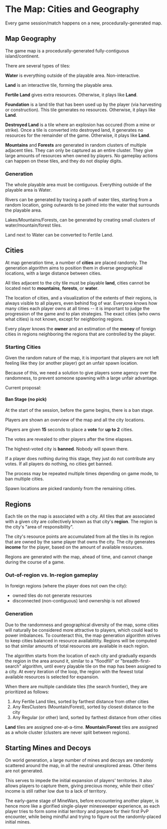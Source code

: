 # The Map: Cities and Geography

Every game session/match happens on a new, procedurally-generated map.

## Map Geography

The game map is a procedurally-generated fully-contiguous island/continent.

There are several types of tiles:

**Water** is everything outside of the playable area. Non-interactive.

**Land** is an interactive tile, forming the playable area.

**Fertile Land** gives extra resources. Otherwise, it plays like **Land**.

**Foundation** is a land tile that has been used up by the player (via
harvesting or construction).  This tile generates no resources. Otherwise, it
plays like **Land**.

**Destroyed Land** is a tile where an explosion has occured (from a mine or strike).
Once a tile is converted into destroyed land, it generates no resources for the
remainder of the game.  Otherwise, it plays like **Land**.

**Mountains** and **Forests** are generated in random clusters of multiple
adjacent tiles. They can only be captured as an entire cluster. They give large
amounts of resources when owned by players. No gameplay actions can happen on
these tiles, and they do not display digits.

### Generation

The whole playable area must be contiguous. Everything outside of the playable
area is Water.

Rivers can be generated by tracing a path of water tiles, starting from a random
location, going outwards to be joined into the water that surrounds the playable
area.

Lakes/Mountains/Forests, can be generated by creating small clusters of
water/mountain/forest tiles.

Land next to Water can be converted to Fertile Land.

## Cities

At map generation time, a number of **cities** are placed randomly. The
generation algorithm aims to position them in diverse geographical locations,
with a large distance between cities.

All tiles adjacent to the city tile must be playable **land**, cities cannot
be located next to **mountains**, **forests**, or **water**.

The location of cities, and a visualization of the extents of their regions, is
always visible to all players, even behind fog of war. Everyone knows how many
cities each player owns at all times -- it is important to judge the progression
of the game and to plan strategies. The exact cities (who owns what cities) is
not known, except for neighboring regions.

Every player knows the **owner** and an estimation of the **money** of foreign
cities in regions neighboring the regions that are controlled by the player.

### Starting Cities

Given the random nature of the map, it is important that players are not left
feeling like they (or another player) got an unfair spawn location.

Because of this, we need a solution to give players some agency over the
randomness, to prevent someone spawning with a large unfair advantage.

Current proposal:

#### Ban Stage (no pick)

At the start of the session, before the game begins, there is a ban stage.

Players are shown an overview of the map and all the city locations.

Players are given **15** seconds to place a **vote** for **up to 2** cities.

The votes are revealed to other players after the time elapses.

The highest-voted city is **banned**. Nobody will spawn there.

If a player does nothing during this stage, they just do not contribute
any votes. If all players do nothing, no cities get banned.

The process may be repeated multiple times depending on game mode, to ban
multiple cities.

Spawn locations are picked randomly from the remaining cities.

## Regions

Each tile on the map is associated with a city. All tiles that are associated
with a given city are collectively known as that city's **region**. The region
is the city's "area of responsibility".

The city's resource points are accumulated from all the tiles in its region that
are owned by the same player that owns the city. The city generates **income**
for the player, based on the amount of available resources.

Regions are generated with the map, ahead of time, and cannot change during the
course of a game.

### Out-of-region vs. In-region gameplay

In foreign regions (where the player does not own the city):
 - owned tiles do not generate resources
 - disconnected (non-contiguous) land ownership is not allowed

### Generation

Due to the randomness and geographical diversity of the map, some cities will
naturally be considered more attractive to players, which could lead to power
imbalances. To counteract this, the map generation algorithm strives to keep
cities balanced in resource availablitity. Regions will be computed so that
similar amounts of total resources are available in each region.

The algorithm starts from the location of each city and gradually expands the
region in the area around it, similar to a "floodfill" or "breadth-first-search"
algorithm, until every playable tile on the map has been assigned to a city. At
every iteration of the loop, the region with the fewest total available
resources is selected for expansion.

When there are multiple candidate tiles (the search frontier),
they are prioritized as follows:

1. Any Fertile Land tiles, sorted by farthest distance from other cities
2. Any ResClusters (Mountain/Forest), sorted by closest distance to the city
3. Any Regular (or other) land, sorted by farthest distance from other cities

**Land** tiles are assigned one-at-a-time. **Mountain**/**Forest** tiles are
assigned as a whole cluster (clusters are never split between regions).

## Starting Mines and Decoys

On world generation, a large number of mines and decoys are randomly scattered
around the map, in all the neutral unexplored areas. Other items are not generated.

This serves to impede the initial expansion of players' territories. It also
allows players to capture them, giving precious money, while their cities'
income is still rather low due to a lack of territory.

The early-game stage of MineWars, before encountering another player, is hence
more like a glorified single-player minesweeper experience, as each player tries
to form some initial territory and prepare for their first PvP encounter, while
being mindful and trying to figure out the randomly-placed initial mines.

